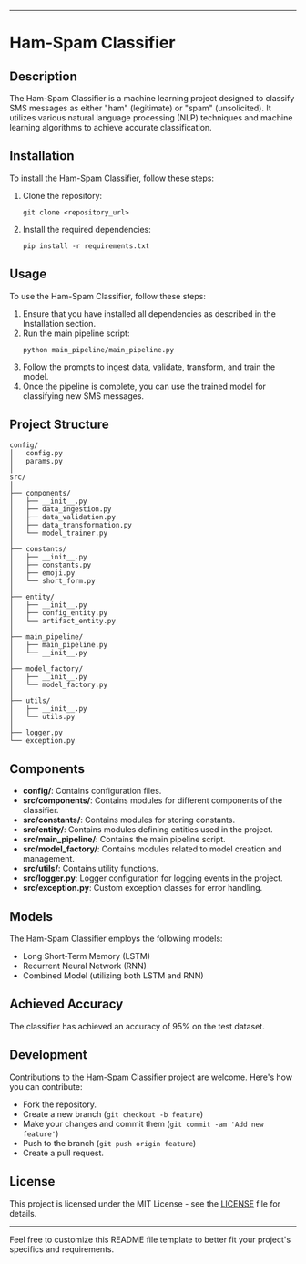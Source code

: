 
---

# Ham-Spam Classifier

## Description
The Ham-Spam Classifier is a machine learning project designed to classify SMS messages as either "ham" (legitimate) or "spam" (unsolicited). It utilizes various natural language processing (NLP) techniques and machine learning algorithms to achieve accurate classification.

## Installation
To install the Ham-Spam Classifier, follow these steps:

1. Clone the repository:
   ```
   git clone <repository_url>
   ```
2. Install the required dependencies:
   ```
   pip install -r requirements.txt
   ```

## Usage
To use the Ham-Spam Classifier, follow these steps:

1. Ensure that you have installed all dependencies as described in the Installation section.
2. Run the main pipeline script:
   ```
   python main_pipeline/main_pipeline.py
   ```
3. Follow the prompts to ingest data, validate, transform, and train the model.
4. Once the pipeline is complete, you can use the trained model for classifying new SMS messages.

## Project Structure
```
config/
│   config.py
│   params.py
│
src/
│
├── components/
│   ├── __init__.py
│   ├── data_ingestion.py
│   ├── data_validation.py
│   ├── data_transformation.py
│   └── model_trainer.py
│
├── constants/
│   ├── __init__.py
│   ├── constants.py
│   ├── emoji.py
│   └── short_form.py
│
├── entity/
│   ├── __init__.py
│   ├── config_entity.py
│   └── artifact_entity.py
│
├── main_pipeline/
│   ├── main_pipeline.py
│   └── __init__.py
│
├── model_factory/
│   ├── __init__.py
│   └── model_factory.py
│
├── utils/
│   ├── __init__.py
│   └── utils.py
│
├── logger.py
└── exception.py
```

## Components
- **config/**: Contains configuration files.
- **src/components/**: Contains modules for different components of the classifier.
- **src/constants/**: Contains modules for storing constants.
- **src/entity/**: Contains modules defining entities used in the project.
- **src/main_pipeline/**: Contains the main pipeline script.
- **src/model_factory/**: Contains modules related to model creation and management.
- **src/utils/**: Contains utility functions.
- **src/logger.py**: Logger configuration for logging events in the project.
- **src/exception.py**: Custom exception classes for error handling.

## Models
The Ham-Spam Classifier employs the following models:
- Long Short-Term Memory (LSTM)
- Recurrent Neural Network (RNN)
- Combined Model (utilizing both LSTM and RNN)

## Achieved Accuracy
The classifier has achieved an accuracy of 95% on the test dataset.

## Development
Contributions to the Ham-Spam Classifier project are welcome. Here's how you can contribute:
- Fork the repository.
- Create a new branch (`git checkout -b feature`)
- Make your changes and commit them (`git commit -am 'Add new feature'`)
- Push to the branch (`git push origin feature`)
- Create a pull request.

## License
This project is licensed under the MIT License - see the [LICENSE](LICENSE) file for details.

---

Feel free to customize this README file template to better fit your project's specifics and requirements.